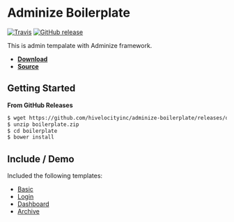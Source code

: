 # Adminize Boilerplate

[![Travis](https://img.shields.io/travis/hivelocityinc/adminize-boilerplate.svg?style=flat-square)](https://travis-ci.org/hivelocityinc/adminize-boilerplate)
[![GitHub release](https://img.shields.io/github/release/hivelocityinc/adminize-boilerplate.svg?style=flat-square)](https://github.com/hivelocityinc/adminize-boilerplate/releases/tag/v0.4.0)

This is admin tempalate with Adminize framework.

- **[Download](https://github.com/hivelocityinc/adminize-boilerplate/releases/download/v0.4.0/boilerplate.zip)**
- **[Source](https://github.com/hivelocityinc/adminize-boilerplate/tree/master/dist)**

## Getting Started

**From GitHub Releases**

```bash
$ wget https://github.com/hivelocityinc/adminize-boilerplate/releases/download/v0.4.0/boilerplate.zip
$ unzip boilerplate.zip
$ cd boilerplate
$ bower install
```

## Include / Demo
Included the following templates:

- [Basic](http://hivelocityinc.github.io/adminize-boilerplate/index.html)
- [Login](http://hivelocityinc.github.io/adminize-boilerplate/login.html)
- [Dashboard](http://hivelocityinc.github.io/adminize-boilerplate/dashboard.html)
- [Archive](http://hivelocityinc.github.io/adminize-boilerplate/archive.html)
